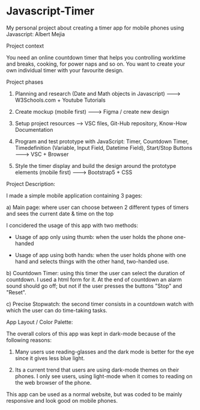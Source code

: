# Javascript-Timer

My personal project about creating a timer app for mobile phones using Javascript: Albert Mejia

Project context

You need an online countdown timer that helps you controlling worktime and breaks, cooking, for power naps and so on. 
You want to create your own individual timer with your favourite design.

Project phases

1) Planning and research (Date and Math objects in Javascript) ---> W3Schools.com + Youtube Tutorials

2) Create mockup (mobile first) ---> Figma / create new design

3) Setup project resources --> VSC files, Git-Hub repository, Know-How Documentation

4) Program and test prototype with JavaScript: Timer, Countdown Timer, Timedefinition (Variable,  Input Field, Datetime     Field), Start/Stop Buttons ---> VSC + Browser

6) Style the timer display and build the design around the prototype elements (mobile first) ---> Bootstrap5 + CSS

Project Description:

I made a simple mobile application containing 3 pages: 

a) Main page: where user can choose between 2 different types of timers and sees the current date & time on the top

I concidered the usage of this app with two methods:

- Usage of app only using thumb: when the user holds the phone one-handed

- Usage of app using both hands: when the user holds phone with one hand and selects things with the other hand, two-handed use.

b) Countdown Timer: using this timer the user can select the duration of countdown. I used a html form for it. At the end of countdown an alarm sound should go off; but not if the user presses the buttons "Stop" and "Reset".

c) Precise Stopwatch: the second timer consists in a countdown watch with which the user can do time-taking tasks.

App Layout / Color Palette:

The overall colors of this app was kept in dark-mode because of the following reasons: 

1) Many users use reading-glasses and the dark mode is better for the eye since it gives less blue light.

2) Its a current trend that users are using dark-mode themes on their phones. I only see users, using light-mode when it  comes to reading on the web browser of the phone.

This app can be used as a normal website, but was coded to be mainly responsive and look good on mobile phones.